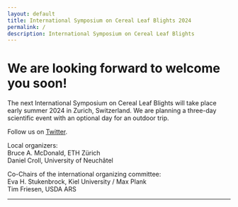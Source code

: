 ```yaml
---
layout: default
title: International Symposium on Cereal Leaf Blights 2024
permalink: /
description: International Symposium on Cereal Leaf Blights
---
```


# We are looking forward to welcome you soon!

The next International Symposium on Cereal Leaf Blights will take place early summer 2024 in Zurich, Switzerland. We are planning a three-day scientific event with an optional day for an outdoor trip.

Follow us on [Twitter](https://twitter.com/isclb2024).

Local organizers:  
Bruce A. McDonald, ETH Zürich  
Daniel Croll, University of Neuchâtel  

Co-Chairs of the international organizing committee:  
Eva H. Stukenbrock, Kiel University / Max Plank  
Tim Friesen, USDA ARS  

---  
